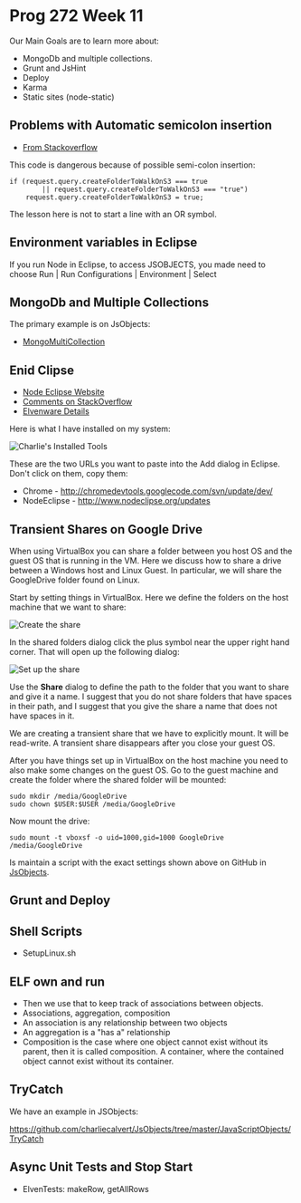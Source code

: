 # Prog 272 Week 11

Our Main Goals are to learn more about:

-   MongoDb and multiple collections.
-   Grunt and JsHint
-   Deploy
-   Karma
-   Static sites (node-static)

## Problems with Automatic semicolon insertion

- [From Stackoverflow](http://stackoverflow.com/a/2846298/253576)

This code is dangerous because of possible semi-colon insertion:

    if (request.query.createFolderToWalkOnS3 === true
			|| request.query.createFolderToWalkOnS3 === "true")
		request.query.createFolderToWalkOnS3 = true;

The lesson here is not to start a line with an OR symbol.

## Environment variables in Eclipse

If you run Node in Eclipse, to access JSOBJECTS, you made need 
to choose Run | Run Configurations | Environment | Select

## MongoDb and Multiple Collections

The primary example is on JsObjects:

- [MongoMultiCollection](https://github.com/charliecalvert/JsObjects/tree/master/Data/MongoMultiCollection01)

## Enid Clipse

- [Node Eclipse Website](http://www.nodeclipse.org/)
- [Comments on StackOverflow](http://stackoverflow.com/a/15150072/253576)
- [Elvenware Details](http://www.elvenware.com/charlie/development/web/JavaScript/NodeJs.html#debug-node-in-eclipse)

Here is what I have installed on my system:

![Charlie's Installed Tools](http://www.elvenware.com/charlie/development/web/JavaScript/images/NodeEclipse01.png)

These are the two URLs you want to paste into the Add dialog in Eclipse. Don't click
on them, copy them:

- Chrome - <http://chromedevtools.googlecode.com/svn/update/dev/>
- NodeEclipse - <http://www.nodeclipse.org/updates>


## Transient Shares on Google Drive

When using VirtualBox you can share a folder between you host OS and the guest OS that is running in the VM. Here we discuss how to share a drive between a Windows host and Linux Guest. In particular, we will share the GoogleDrive folder found on Linux.

Start by setting things in VirtualBox. Here we define the folders on the host machine that we want to share:

![Create the share](http://www.elvenware.com/charlie/development/cloud/images/VirtualBoxShareGoogle01.png)

In the shared folders dialog click the plus symbol near the upper right hand corner. That will open up the following dialog:

![Set up the share](http://www.elvenware.com/charlie/development/cloud/images/VirtualBoxShareGoogle02.png)

Use the **Share** dialog to define the path to the folder that you want to share and give it a name. I suggest that you do not share folders that have spaces in their path, and I suggest that you give the share a name that does not have spaces in it.

We are creating a transient share that we have to explicitly mount. It will be read-write. A transient share disappears after you close your guest OS.

After you have things set up in VirtualBox on the host machine you need to also make some changes on the guest OS. Go to the guest machine and create the folder where the shared folder will be mounted:

    sudo mkdir /media/GoogleDrive
    sudo chown $USER:$USER /media/GoogleDrive
    
Now mount the drive:

    sudo mount -t vboxsf -o uid=1000,gid=1000 GoogleDrive /media/GoogleDrive
    
Is maintain a script with the exact settings shown above on GitHub in [JsObjects](https://github.com/charliecalvert/JsObjects/blob/master/Utilities/SetupLinuxBox/MountGoogleDrive.sh).

## Grunt and Deploy

## Shell Scripts

-   SetupLinux.sh

ELF own and run
---------------

-   Then we use that to keep track of associations between objects.
-   Associations, aggregation, composition
-   An association is any relationship between two objects
-   An aggregation is a "has a" relationship
-   Composition is the case where one object cannot exist without its parent,
    then it is called composition. A container, where the contained object
    cannot exist without its container.

TryCatch
--------

We have an example in JSObjects:

<https://github.com/charliecalvert/JsObjects/tree/master/JavaScriptObjects/TryCatch>

Async Unit Tests and Stop Start
-------------------------------

-   ElvenTests: makeRow, getAllRows
